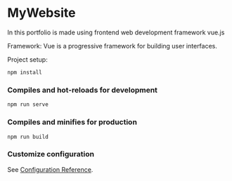 # MyWebsite
In this portfolio is made using frontend web development framework vue.js

Framework:
Vue is a progressive framework for building user interfaces.

Project setup:
```
npm install
```

### Compiles and hot-reloads for development
```
npm run serve
```

### Compiles and minifies for production
```
npm run build
```

### Customize configuration
See [Configuration Reference](https://cli.vuejs.org/config/).
